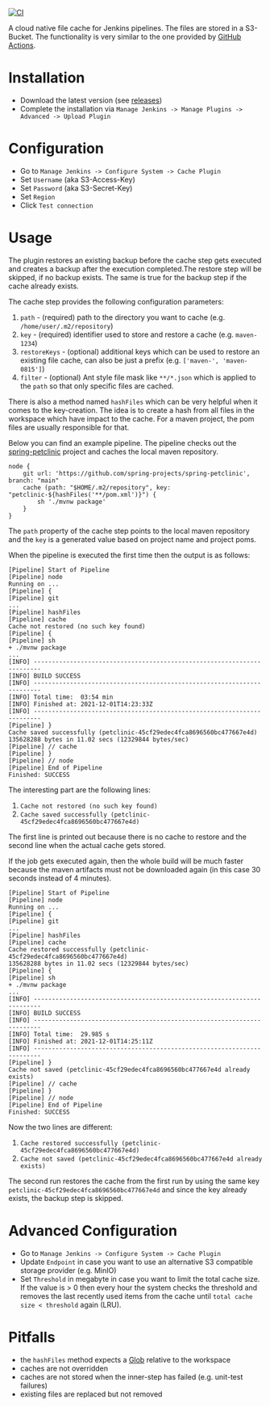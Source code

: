 [![CI](https://github.com/j3t/jenkins-pipeline-cache-plugin/actions/workflows/ci.yml/badge.svg)](https://github.com/j3t/jenkins-pipeline-cache-plugin/actions/workflows/ci.yml)

A cloud native file cache for Jenkins pipelines. The files are stored in a S3-Bucket. The functionality is very similar to the one provided by [GitHub Actions](https://docs.github.com/en/actions/advanced-guides/caching-dependencies-to-speed-up-workflows).

# Installation
* Download the latest version (see [releases](https://github.com/j3t/jenkins-pipeline-cache-plugin/releases))
* Complete the installation via `Manage Jenkins -> Manage Plugins -> Advanced -> Upload Plugin`

# Configuration
* Go to `Manage Jenkins -> Configure System -> Cache Plugin`
* Set `Username` (aka S3-Access-Key)
* Set `Password` (aka S3-Secret-Key)
* Set `Region`
* Click `Test connection`

# Usage
The plugin restores an existing backup before the cache step gets executed and creates a backup after the execution completed.The restore step will be skipped, if no backup exists. The same is true for the backup step if the cache already exists.  

The cache step provides the following configuration parameters:
1. `path` - (required) path to the directory you want to cache (e.g. `/home/user/.m2/repository`)
2. `key` - (required) identifier used to store and restore a cache (e.g. `maven-1234`)
3. `restoreKeys` - (optional) additional keys which can be used to restore an existing file cache, can also be just a prefix (e.g. `['maven-', 'maven-0815']`)
4. `filter` - (optional) Ant style file mask like `**/*.json` which is applied to the `path` so that only specific files are cached.

There is also a method named `hashFiles` which can be very helpful when it comes to the key-creation. The idea is to create a hash from all files in the workspace which have impact to the cache. For a maven project, the pom files are usually responsible for that.

Below you can find an example pipeline. The pipeline checks out the [spring-petclinic](https://github.com/spring-projects/spring-petclinic) project and caches the local maven repository. 
```
node {
    git url: 'https://github.com/spring-projects/spring-petclinic', branch: "main"
    cache (path: "$HOME/.m2/repository", key: "petclinic-${hashFiles('**/pom.xml')}") {
        sh './mvnw package'
    }
}
```
The `path` property of the cache step points to the local maven repository and the `key` is a generated value based on project name and project poms.

When the pipeline is executed the first time then the output is as follows:
```
[Pipeline] Start of Pipeline
[Pipeline] node
Running on ...
[Pipeline] {
[Pipeline] git
...
[Pipeline] hashFiles
[Pipeline] cache
Cache not restored (no such key found)
[Pipeline] {
[Pipeline] sh
+ ./mvnw package
...
[INFO] ------------------------------------------------------------------------
[INFO] BUILD SUCCESS
[INFO] ------------------------------------------------------------------------
[INFO] Total time:  03:54 min
[INFO] Finished at: 2021-12-01T14:23:33Z
[INFO] ------------------------------------------------------------------------
[Pipeline] }
Cache saved successfully (petclinic-45cf29edec4fca8696560bc477667e4d)
135628288 bytes in 11.02 secs (12329844 bytes/sec)
[Pipeline] // cache
[Pipeline] }
[Pipeline] // node
[Pipeline] End of Pipeline
Finished: SUCCESS
```
The interesting part are the following lines:
1. `Cache not restored (no such key found)`
2. `Cache saved successfully (petclinic-45cf29edec4fca8696560bc477667e4d)`

The first line is printed out because there is no cache to restore and the second line when the actual cache gets stored.

If the job gets executed again, then the whole build will be much faster because the maven artifacts must not be downloaded again (in this case 30 seconds instead of 4 minutes). 
```
[Pipeline] Start of Pipeline
[Pipeline] node
Running on ...
[Pipeline] {
[Pipeline] git
...
[Pipeline] hashFiles
[Pipeline] cache
Cache restored successfully (petclinic-45cf29edec4fca8696560bc477667e4d)
135628288 bytes in 11.02 secs (12329844 bytes/sec)
[Pipeline] {
[Pipeline] sh
+ ./mvnw package
...
[INFO] ------------------------------------------------------------------------
[INFO] BUILD SUCCESS
[INFO] ------------------------------------------------------------------------
[INFO] Total time:  29.985 s
[INFO] Finished at: 2021-12-01T14:25:11Z
[INFO] ------------------------------------------------------------------------
[Pipeline] }
Cache not saved (petclinic-45cf29edec4fca8696560bc477667e4d already exists)
[Pipeline] // cache
[Pipeline] }
[Pipeline] // node
[Pipeline] End of Pipeline
Finished: SUCCESS
```
Now the two lines are different:
1. `Cache restored successfully (petclinic-45cf29edec4fca8696560bc477667e4d)`
2. `Cache not saved (petclinic-45cf29edec4fca8696560bc477667e4d already exists)`

The second run restores the cache from the first run by using the same key `petclinic-45cf29edec4fca8696560bc477667e4d` and since the key already exists, the backup step is skipped.

# Advanced Configuration
* Go to `Manage Jenkins -> Configure System -> Cache Plugin`
* Update `Endpoint` in case you want to use an alternative S3 compatible storage provider (e.g. MinIO)
* Set `Threshold` in megabyte in case you want to limit the total cache size. If the value is > 0 then every hour the system checks the threshold and removes the last recently used items from the cache until `total cache size < threshold` again (LRU).

# Pitfalls
* the `hashFiles` method expects a [Glob](https://docs.oracle.com/javase/tutorial/essential/io/fileOps.html#glob) relative to the workspace
* caches are not overridden
* caches are not stored when the inner-step has failed (e.g. unit-test failures)
* existing files are replaced but not removed

